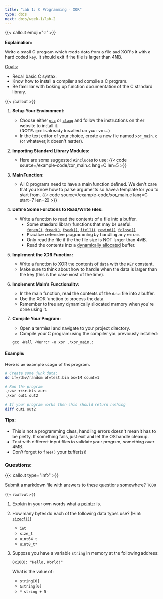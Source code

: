```yaml
---
title: "Lab 1: C Programming - XOR"
type: docs
next: docs/week-1/lab-2
---
```


{{< callout emoji="💡" >}}

**Explaination:**

Write a small C program which reads data from a file and XOR's it with a hard
coded `key`. It should exit if the file is larger than 4MB.

<u>Goals:</u>

- Recall basic C syntax.
- Know how to install a compiler and compile a C program.
- Be familliar with looking up function documentation of the C standard library.

{{< /callout >}}

1. **Setup Your Environment:**
   - Choose either [`gcc`](https://gcc.gnu.org/) or
     [`clang`](https://clang.llvm.org/) and follow the instructions on thier
     website to install it. <br> (NOTE: `gcc` is already installed on your
     vm...)
   - In the text editor of your choice, create a new file named `xor_main.c` (or
     whatever, it doesn't matter).

1. **Importing Standard Library Modules:**

   - Here are some suggested `#include`s to use: {{< code
     source=/example-code/xor_main.c lang=C len=5 >}}

1. **Main Function:**

   - All C programs need to have a main function defined. We don't care that you
     know how to parse arguments so have a template for you to start from. {{<
     code source=/example-code/xor_main.c lang=C start=7 len=20 >}}

1. **Define Some Functions to Read/Write Files:**

   - Write a function to read the contents of a file into a buffer.
     - Some standard library functions that may be useful: <br>
       [`fopen()`](https://en.cppreference.com/w/c/io/fopen),
       [`fread()`](https://en.cppreference.com/w/c/io/fread),
       [`fseek()`](https://en.cppreference.com/w/c/io/fseek),
       [`ftell()`](https://en.cppreference.com/w/c/io/ftell),
       [`rewind()`](https://en.cppreference.com/w/c/io/rewind),
       [`fclose()`](https://en.cppreference.com/w/c/io/fclose)
     - Practice defensive programming by handling any errors.
     - Only read the file if the the file size is NOT larger than 4MB.
     - Read the contents into a
       [dynamically allocated](https://en.cppreference.com/w/c/memory/malloc)
       buffer.

1. **Implement the XOR Function:**

   - Write a function to XOR the contents of `data` with the `KEY` constant.
   - Make sure to think about how to handle when the data is larger than the key
     (this is the case most of the time).

1. **Implement Main's Functionality:**

   - In the main function, read the contents of the `data` file into a buffer.
   - Use the XOR function to process the data.
   - Remember to free any dynamically allocated memory when you're done using
     it.

1. **Compile Your Program:**

   - Open a terminal and navigate to your project directory.
   - Compile your C program using the compiler you previously installed:

   ```{filename=Bash}
   gcc -Wall -Werror -o xor ./xor_main.c
   ```

#### Example:

Here is an example usage of the program.

```sh {filename=Bash}
# Create some junk data:
dd if=/dev/random of=test.bin bs=1M count=1

# Run the program
./xor test.bin out1
./xor out1 out2

# If your program works then this should return nothing
diff out1 out2
```

#### Tips:

- This is not a programming class, handling errors doesn't mean it has to be
  pretty. If something fails, just exit and let the OS handle cleanup.
- Test with different input files to validate your program, something over 4MB.
- Don't forget to `free()` your buffer(s)!

### Questions:

{{< callout type="info" >}}

Submit a markdown file with answers to these questions somewhere? `TODO`

{{< /callout >}}

1. Explain in your own words what a
   [pointer](https://en.wikipedia.org/wiki/Pointer_(computer_programming)) is.

1. How many bytes do each of the following data types use? (Hint:
   [`sizeof()`](https://en.cppreference.com/w/c/language/sizeof))
   - `int`
   - `size_t`
   - `uint64_t`
   - `uint8_t*`

1. Suppose you have a variable `string` in memory at the following address:
   ```
   0x1000: "Hello, World!"
   ```
   What is the value of:
   - `string[0]`
   - `&string[0]`
   - `*(string + 5)`
